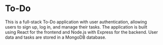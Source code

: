 # To-Do
This is a full-stack To-Do application with user authentication, allowing users to sign up, log in, and manage their tasks. The application is built using React for the frontend and Node.js with Express for the backend. User data and tasks are stored in a MongoDB  database.
